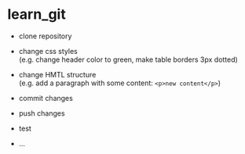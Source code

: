 learn_git
=========
* clone repository
* change css styles  
  (e.g. change header color to green, make table borders 3px dotted)
* change HMTL structure  
  (e.g. add a paragraph with some content: `<p>new content</p>`)
* commit changes
* push changes

* test
* ...